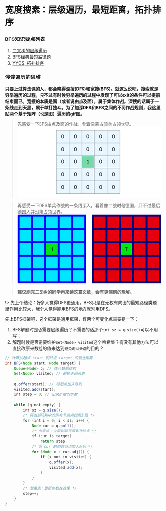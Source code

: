 # 宽度搜素：层级遍历，最短距离，拓扑排序

### BFS知识要点列表
1. [二叉树的层级遍历](./coding/bfs/levels.md)
1. [BFS经典最短路径题](./coding/bfs/shortest.md)
1. [YYDS, 拓扑排序](./coding/bfs/topsort.md)

### **浅谈遍历的思维**
**只要上过算法课的人，都会晓得深搜(DFS)和宽搜(BFS)。就这么说吧，搜索就是穷举遍历的过程，只不过有时候穷举遍历的过程中发现了可以exit的条件可以提前结束而已。宽搜的本质是面（或者说由点及面），属于集体作战。深搜的话属于一条线走到天黑，属于单打独斗。为了加深DFS和BFS之间的不同作战规则，我这里贴两个基于矩阵（也是图）遍历的gif图。**

> 先感受一下BFS由点及面的作战，看着像蒙古骑兵占领世界。
![](./pictures/bfs.gif)

> 再感受一下DFS单兵作战的一条线深入，看着像二战时候德国，只不过最后德国人并没能占领世界。
![](../dfs/pictures/dfs.gif)

> **建议刷完二叉树的同学再来读这篇文章，会有更深刻的理解。**

!> 先上个结论：好多人觉得DFS更通用，BFS只是在无权有向图的最短路径类题里作用比较大，我个人觉得能用BFS的地方就别用DFS。

先上BFS框架吧，这个框架是通用框架，有两个可变化点需要提一下：
1. BFS解题时是否需要层级遍历？不需要的话那个`int sz = q.size()`可以不用写；
1. 解题时候是否需要维护`Set<Node> visited`这个哈希集？有没有其他方法可以直接改原来数组的值来达到`避免走回头路`的目的？

```java
// 计算从起点 start 到终点 target 的最近距离
int BFS(Node start, Node target) {
    Queue<Node> q; // 核心数据结构
    Set<Node> visited; // 避免走回头路
    
    q.offer(start); // 将起点加入队列
    visited.add(start);
    int step = 0; // 记录扩散的步数

    while (q not empty) {
        int sz = q.size();
        /* 将当前队列中的所有节点向四周扩散 */
        for (int i = 0; i < sz; i++) {
            Node cur = q.poll();
            /* 划重点：这里判断是否到达终点 */
            if (cur is target)
                return step;
            /* 将 cur 的相邻节点加入队列 */
            for (Node x : cur.adj()) {
                if (x not in visited) {
                    q.offer(x);
                    visited.add(x);
                }
            }
        }
        /* 划重点：更新步数在这里 */
        step++;
    }
}
```


